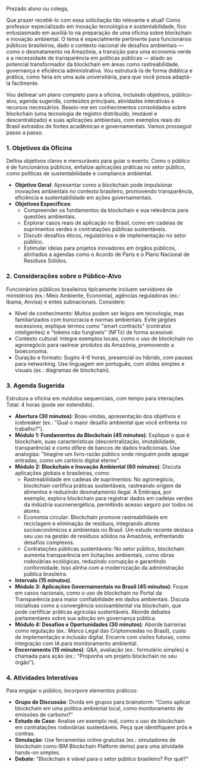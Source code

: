 Prezado aluno ou colega,

Que prazer recebê-lo com essa solicitação tão relevante e atual! Como professor especializado em inovação tecnológica e sustentabilidade, fico entusiasmado em auxiliá-lo na preparação de uma oficina sobre blockchain e inovação ambiental. O tema é especialmente pertinente para funcionários públicos brasileiros, dado o contexto nacional de desafios ambientais — como o desmatamento na Amazônia, a transição para uma economia verde e a necessidade de transparência em políticas públicas — aliado ao potencial transformador da blockchain em áreas como rastreabilidade, governança e eficiência administrativa. Vou estruturá-la de forma didática e prática, como faria em uma aula universitária, para que você possa adaptá-la facilmente.

Vou delinear um plano completo para a oficina, incluindo objetivos, público-alvo, agenda sugerida, conteúdos principais, atividades interativas e recursos necessários. Baseio-me em conhecimentos consolidados sobre blockchain (uma tecnologia de registro distribuído, imutável e descentralizado) e suas aplicações ambientais, com exemplos reais do Brasil extraídos de fontes acadêmicas e governamentais. Vamos prosseguir passo a passo.

### 1. **Objetivos da Oficina**
Defina objetivos claros e mensuráveis para guiar o evento. Como o público é de funcionários públicos, enfatize aplicações práticas no setor público, como políticas de sustentabilidade e compliance ambiental.
- **Objetivo Geral**: Apresentar como a blockchain pode impulsionar inovações ambientais no contexto brasileiro, promovendo transparência, eficiência e sustentabilidade em ações governamentais.
- **Objetivos Específicos**:
  - Compreender os fundamentos da blockchain e sua relevância para questões ambientais.
  - Explorar casos reais de aplicação no Brasil, como em cadeias de suprimentos verdes e contratações públicas sustentáveis.
  - Discutir desafios éticos, regulatórios e de implementação no setor público.
  - Estimular ideias para projetos inovadores em órgãos públicos, alinhados a agendas como o Acordo de Paris e o Plano Nacional de Resíduos Sólidos.

### 2. **Considerações sobre o Público-Alvo**
Funcionários públicos brasileiros tipicamente incluem servidores de ministérios (ex.: Meio Ambiente, Economia), agências reguladoras (ex.: Ibama, Anvisa) e entes subnacionais. Considere:
- Nível de conhecimento: Muitos podem ser leigos em tecnologia, mas familiarizados com burocracia e normas ambientais. Evite jargões excessivos; explique termos como "smart contracts" (contratos inteligentes) e "tokens não fungíveis" (NFTs) de forma acessível.
- Contexto cultural: Integre exemplos locais, como o uso de blockchain no agronegócio para rastrear produtos da Amazônia, promovendo a bioeconomia.
- Duração e formato: Sugiro 4-6 horas, presencial ou híbrido, com pausas para networking. Use linguagem em português, com slides simples e visuais (ex.: diagramas de blockchain).

### 3. **Agenda Sugerida**
Estrutura a oficina em módulos sequenciais, com tempo para interações. Total: 4 horas (pode ser estendido).

- **Abertura (30 minutos)**: Boas-vindas, apresentação dos objetivos e icebreaker (ex.: "Qual o maior desafio ambiental que você enfrenta no trabalho?").
- **Módulo 1: Fundamentos da Blockchain (45 minutos)**: Explique o que é blockchain, suas características (descentralização, imutabilidade, transparência) e como difere de bancos de dados tradicionais. Use analogias: "Imagine um livro-razão público onde ninguém pode apagar entradas, como um cartório digital eterno".
- **Módulo 2: Blockchain e Inovação Ambiental (60 minutos)**: Discuta aplicações globais e brasileiras, como:
  - Rastreabilidade em cadeias de suprimentos: No agronegócio, blockchain certifica práticas sustentáveis, rastreando origem de alimentos e reduzindo desmatamento ilegal. A Embrapa, por exemplo, explora blockchain para registrar dados em cadeias verdes da indústria sucroenergética, permitindo acesso seguro por todos os atores.
  - Economia circular: Blockchain promove rastreabilidade em reciclagem e eliminação de resíduos, integrando atores socioeconômicos e ambientais no Brasil. Um estudo recente destaca seu uso na gestão de resíduos sólidos na Amazônia, enfrentando desafios complexos.
  - Contratações públicas sustentáveis: No setor público, blockchain aumenta transparência em licitações ambientais, como obras rodoviárias ecológicas, reduzindo corrupção e garantindo conformidade. Isso alinha com a modernização da administração pública brasileira.
- **Intervalo (15 minutos)**.
- **Módulo 3: Aplicações Governamentais no Brasil (45 minutos)**: Foque em casos nacionais, como o uso de blockchain no Portal da Transparência para maior confiabilidade em dados ambientais. Discuta iniciativas como a convergência socioambiental via blockchain, que pode certificar práticas agrícolas sustentáveis. Aborde debates parlamentares sobre sua adoção em governança pública.
- **Módulo 4: Desafios e Oportunidades (30 minutos)**: Aborde barreiras como regulação (ex.: Marco Legal das Criptomoedas no Brasil), custo de implementação e inclusão digital. Encerre com visões futuras, como integração com IA para monitoramento ambiental.
- **Encerramento (15 minutos)**: Q&A, avaliação (ex.: formulário simples) e chamada para ação (ex.: "Proponha um projeto blockchain no seu órgão").

### 4. **Atividades Interativas**
Para engajar o público, incorpore elementos práticos:
- **Grupo de Discussão**: Divida em grupos para brainstorm: "Como aplicar blockchain em uma política ambiental local, como monitoramento de emissões de carbono?"
- **Estudo de Caso**: Analise um exemplo real, como o uso de blockchain em contratações rodoviárias sustentáveis. Peça que identifiquem prós e contras.
- **Simulação**: Use ferramentas online gratuitas (ex.: simuladores de blockchain como IBM Blockchain Platform demo) para uma atividade hands-on simples.
- **Debate**: "Blockchain é viável para o setor público brasileiro? Por quê?"


